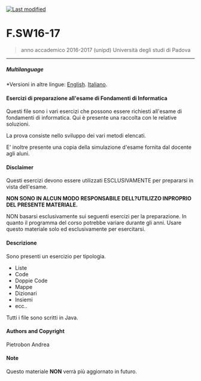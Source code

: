 [![Last modified](https://img.shields.io/aur/last-modified/F.SW16-17)](10-Aug-2021)
# F.SW16-17

> anno accademico 2016-2017 (unipd)
> Università degli studi di Padova

---
##### Multilanguage

*Versioni in altre lingue:
[English](https://github.com/Piero24/README.md-EN-IT/blob/main/template-README.md).
[Italiano](https://github.com/Piero24/README.md-EN-IT/blob/main/template-README.md).

#### Esercizi di preparazione all'esame di Fondamenti di Informatica

Questi file sono i vari esercizi che possono essere richiesti all'esame di fondamenti di informatica.
Qui è presente una raccolta con le relative soluzioni.

La prova consiste nello sviluppo dei vari metodi elencati.

E' inoltre presente una copia della simulazione d'esame fornita dal docente agli aluni.

#### Disclaimer

Questi esercizi devono essere utilizzati ESCLUSIVAMENTE per prepararsi in vista dell'esame.

**NON SONO IN ALCUN MODO RESPONSABILE DELL?UTILIZZO INPROPRIO DEL PRESENTE MATERIALE.**

NON basarsi esclusivamente sui seguenti esercizi per la preparazione.
In quanto il programma del corso potrebbe variare durante gli anni.
Usare questo materiale solo ed esclusivamente per esercitarsi.

#### Descrizione

Sono presenti un esercizio per tipologia.

- Liste
- Code
- Doppie Code
- Mappe
- Dizionari
- Insiemi
- ecc..

Tutti i file sono scritti in Java.

#### Authors and Copyright

Pietrobon Andrea

#### Note

Questo materiale **NON** verrà più aggiornato in futuro.
